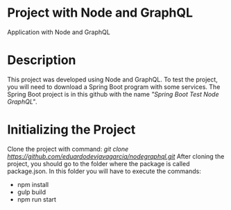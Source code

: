 # Project with Node and GraphQL
Application with Node and GraphQL

# Description
This project was developed using Node and GraphQL. To test the project, you will need to download a Spring Boot program with some services. The Spring Boot project is in this github with the name *"Spring Boot Test Node GraphQL"*.

# Initializing the Project
Clone the project with command: *git clone https://github.com/eduardodevjavagarcia/nodegraphql.git*
After cloning the project, you should go to the folder where the package is called package.json. In this folder you will have to execute the commands:
- npm install
- gulp build
- npm run start
